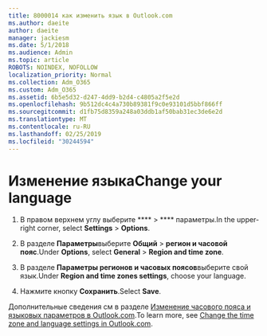 ```yaml
---
title: 8000014 как изменить язык в Outlook.com
ms.author: daeite
author: daeite
manager: jackiesm
ms.date: 5/1/2018
ms.audience: Admin
ms.topic: article
ROBOTS: NOINDEX, NOFOLLOW
localization_priority: Normal
ms.collection: Adm_O365
ms.custom: Adm_O365
ms.assetid: 6b5e5d32-d247-4dd9-b2d4-c4805a2f5e2d
ms.openlocfilehash: 9b512dc4c4a730b89381f9c0e93101d5bbf866ff
ms.sourcegitcommit: d1fb75d8359a248a03ddb1af50bab31ec3de6e2d
ms.translationtype: MT
ms.contentlocale: ru-RU
ms.lasthandoff: 02/25/2019
ms.locfileid: "30244594"
---
```

# <a name="change-your-language"></a><span data-ttu-id="2f8bc-102">Изменение языка</span><span class="sxs-lookup"><span data-stu-id="2f8bc-102">Change your language</span></span>

1. <span data-ttu-id="2f8bc-103">В правом верхнем углу выберите \*\*\*\* \> \*\*\*\* параметры.</span><span class="sxs-lookup"><span data-stu-id="2f8bc-103">In the upper-right corner, select **Settings** \> **Options**.</span></span>
    
2. <span data-ttu-id="2f8bc-104">В разделе **Параметры**выберите **Общий** \> **регион и часовой пояс**.</span><span class="sxs-lookup"><span data-stu-id="2f8bc-104">Under **Options**, select **General** \> **Region and time zone**.</span></span>
    
3. <span data-ttu-id="2f8bc-105">В разделе **Параметры регионов и часовых поясов**выберите свой язык.</span><span class="sxs-lookup"><span data-stu-id="2f8bc-105">Under **Region and time zones settings**, choose your language.</span></span>
    
4. <span data-ttu-id="2f8bc-106">Нажмите кнопку **Сохранить**.</span><span class="sxs-lookup"><span data-stu-id="2f8bc-106">Select **Save**.</span></span>
    
<span data-ttu-id="2f8bc-107">Дополнительные сведения см в разделе [Изменение часового пояса и языковых параметров в Outlook.com](https://go.microsoft.com/fwlink/p/?linkid=873132).</span><span class="sxs-lookup"><span data-stu-id="2f8bc-107">To learn more, see [Change the time zone and language settings in Outlook.com](https://go.microsoft.com/fwlink/p/?linkid=873132).</span></span>
  

